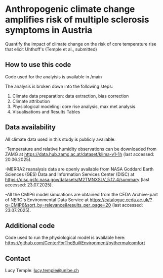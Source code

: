 # Anthropogenic climate change amplifies risk of multiple sclerosis symptoms in Austria
Quantify the impact of climate change on the risk of core temperature rise that elicit Uhthoff's
(Temple et al., submitted)

## How to use this code
Code used for the analyisis is available in /main

The analysis is broken down into the following steps:
1. Climate data preparation: data extraction, bias correction
2. Climate attribution
3. Physiological modeling: core rise analysis, max met analysis
4. Visualisations and Results Tables

## Data availability
All climate data used in this study is publicly available:

-Temperature and relative humidity observations can be downloaded from ZAMG at https://data.hub.zamg.ac.at/dataset/klima-v1-1h  (last accessed: 20.06.2025). 

-MERRA2 reanalysis data are openly available from NASA Goddard Earth Sciences (GES) Data and Information Services Center (DISC) at https://disc.gsfc.nasa.gov/datasets/M2TMNXSLV_5.12.4/summary (last accessed: 23.07.2025). 

-All the CMIP6 model simulations are obtained from the CEDA Archive-part of NERC's Environmental Data Service at https://catalogue.ceda.ac.uk/?q=CMIP6&sort_by=relevance&results_per_page=20 (last accessed: 23.07.2025). 

## Additional code
Code used to run the physiological model is available here: https://github.com/CenterForTheBuiltEnvironment/pythermalcomfort

## Contact
Lucy Temple: lucy.temple@unibe.ch

